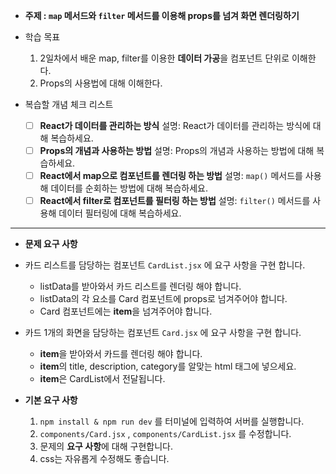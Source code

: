 - **주제 : `map` 메서드와 `filter` 메서드를 이용해 props를 넘겨 화면 렌더링하기**
- 학습 목표
    1. 2일차에서 배운 map, filter를 이용한 **데이터 가공**을 컴포넌트 단위로 이해한다.
    2. Props의 사용법에 대해 이해한다.
    
- 복습할 개념 체크 리스트
    - [ ]  **React가 데이터를 관리하는 방식**
    설명: React가 데이터를 관리하는 방식에 대해 복습하세요.
    - [ ]  **Props의 개념과 사용하는 방법**
    설명: Props의 개념과 사용하는 방법에 대해 복습하세요.
    - [ ]  **React에서 map으로 컴포넌트를 렌더링 하는 방법**
    설명: `map()` 메서드를 사용해 데이터를 순회하는 방법에 대해 복습하세요.
    - [ ]  **React에서 filter로 컴포넌트를 필터링 하는 방법**
    설명: `filter()` 메서드를 사용해 데이터 필터링에 대해 복습하세요.
<hr/>

- **문제 요구 사항**

- 카드 리스트를 담당하는 컴포넌트 `CardList.jsx` 에 요구 사항을 구현 합니다.
    - listData를 받아와서 카드 리스트를 렌더링 해야 합니다.
    - listData의 각 요소를 Card 컴포넌트에 props로 넘겨주어야 합니다.
    - Card 컴포넌트에는 **item**을 넘겨주어야 합니다.
- 카드 1개의 화면을 담당하는 컴포넌트 `Card.jsx` 에 요구 사항을 구현 합니다.
    - **item**을 받아와서 카드를 렌더링 해야 합니다.
    - **item**의 title, description, category를 알맞는 html 태그에 넣으세요.
    - **item**은 CardList에서 전달됩니다.

- **기본 요구 사항**
    1. `npm install & npm run dev` 를 터미널에 입력하여 서버를 실행합니다.
    2. `components/Card.jsx` , `components/CardList.jsx` 를  수정합니다.
    3. 문제의 **요구 사항**에 대해 구현합니다.
    4. css는 자유롭게 수정해도 좋습니다.
